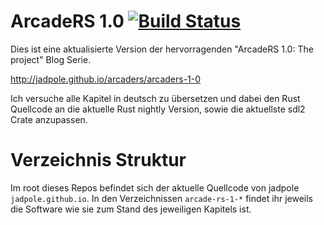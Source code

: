 # ArcadeRS 1.0 [![Build Status](https://travis-ci.org/zzeroo/ArcadeRS-1.0.svg?branch=master)](https://travis-ci.org/zzeroo/ArcadeRS-1.0)

Dies ist eine aktualisierte Version der hervorragenden "ArcadeRS 1.0: The project" Blog Serie.

http://jadpole.github.io/arcaders/arcaders-1-0

Ich versuche alle Kapitel in deutsch zu übersetzen und dabei den Rust Quellcode an die aktuelle Rust nightly Version, sowie die aktuellste sdl2 Crate anzupassen.

# Verzeichnis Struktur

Im root dieses Repos befindet sich der aktuelle Quellcode von jadpole `jadpole.github.io`. In den Verzeichnissen `arcade-rs-1-*` findet ihr jeweils die Software wie sie zum Stand des jeweiligen Kapitels ist.


[1]: http://jadpole.github.io/arcaders/arcaders-1-0
